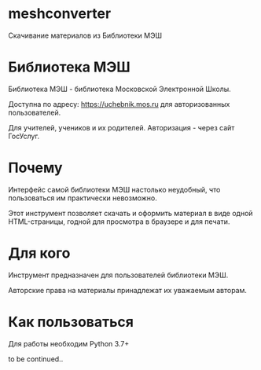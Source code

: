 # meshconverter
Скачивание материалов из Библиотеки МЭШ

# Библиотека МЭШ
Библиотека МЭШ - библиотека Московской Электронной Школы.

Доступна по адресу: https://uchebnik.mos.ru для авторизованных пользователей.

Для учителей, учеников и их родителей. Авторизация - через сайт ГосУслуг.

# Почему
Интерфейс самой библиотеки МЭШ настолько неудобный, что пользоваться им практически невозможно.

Этот инструмент позволяет скачать и оформить материал в виде одной HTML-страницы, годной для просмотра
в браузере и для печати.

# Для кого
Инструмент предназначен для пользователей библиотеки МЭШ.

Авторские права на материалы принадлежат их уважаемым авторам.

# Как пользоваться
Для работы необходим Python 3.7+

to be continued..

